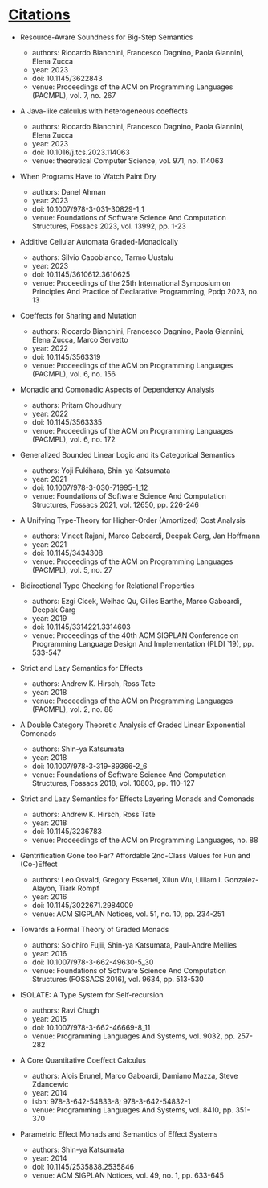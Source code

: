 # [Citations](#citations)

* Resource-Aware Soundness for Big-Step Semantics
  - authors: Riccardo Bianchini, Francesco Dagnino, Paola Giannini, Elena Zucca
  - year: 2023
  - doi: 10.1145/3622843
  - venue: Proceedings of the ACM on Programming Languages (PACMPL), vol. 7, no. 267

* A Java-like calculus with heterogeneous coeffects
  - authors: Riccardo Bianchini, Francesco Dagnino, Paola Giannini, Elena Zucca
  - year: 2023
  - doi: 10.1016/j.tcs.2023.114063
  - venue: theoretical Computer Science, vol. 971, no. 114063

* When Programs Have to Watch Paint Dry
  - authors: Danel Ahman
  - year: 2023
  - doi: 10.1007/978-3-031-30829-1\_1
  - venue: Foundations of Software Science And Computation Structures, Fossacs 2023, vol. 13992, pp. 1-23

* Additive Cellular Automata Graded-Monadically
  - authors: Silvio Capobianco, Tarmo Uustalu
  - year: 2023
  - doi: 10.1145/3610612.3610625
  - venue: Proceedings of the 25th International Symposium on Principles And Practice of Declarative Programming, Ppdp 2023, no. 13

* Coeffects for Sharing and Mutation
  - authors: Riccardo Bianchini, Francesco Dagnino, Paola Giannini, Elena Zucca, Marco Servetto
  - year: 2022
  - doi: 10.1145/3563319
  - venue: Proceedings of the ACM on Programming Languages (PACMPL), vol. 6, no. 156

* Monadic and Comonadic Aspects of Dependency Analysis
  - authors: Pritam Choudhury
  - year: 2022
  - doi: 10.1145/3563335
  - venue: Proceedings of the ACM on Programming Languages (PACMPL), vol. 6, no. 172

* Generalized Bounded Linear Logic and its Categorical Semantics
  - authors: Yoji Fukihara, Shin-ya Katsumata
  - year: 2021
  - doi: 10.1007/978-3-030-71995-1\_12
  - venue: Foundations of Software Science And Computation Structures, Fossacs 2021, vol. 12650, pp. 226-246

* A Unifying Type-Theory for Higher-Order (Amortized) Cost Analysis
  - authors: Vineet Rajani, Marco Gaboardi, Deepak Garg, Jan Hoffmann
  - year: 2021
  - doi: 10.1145/3434308
  - venue: Proceedings of the ACM on Programming Languages (PACMPL), vol. 5, no. 27

* Bidirectional Type Checking for Relational Properties
  - authors: Ezgi Cicek, Weihao Qu, Gilles Barthe, Marco Gaboardi, Deepak Garg
  - year: 2019
  - doi: 10.1145/3314221.3314603
  - venue: Proceedings of the 40th ACM SIGPLAN Conference on Programming Language Design And Implementation (PLDI `19), pp. 533-547

* Strict and Lazy Semantics for Effects
  - authors: Andrew K. Hirsch, Ross Tate
  - year: 2018
  - venue: Proceedings of the ACM on Programming Languages (PACMPL), vol. 2, no. 88

* A Double Category Theoretic Analysis of Graded Linear Exponential  Comonads
  - authors: Shin-ya Katsumata
  - year: 2018
  - doi: 10.1007/978-3-319-89366-2\_6
  - venue: Foundations of Software Science And Computation Structures, Fossacs 2018, vol. 10803, pp. 110-127

* Strict and Lazy Semantics for Effects Layering Monads and Comonads
  - authors: Andrew K. Hirsch, Ross Tate
  - year: 2018
  - doi: 10.1145/3236783
  - venue: Proceedings of the ACM on Programming Languages, no. 88

* Gentrification Gone too Far? Affordable 2nd-Class Values for Fun and  (Co-)Effect
  - authors: Leo Osvald, Gregory Essertel, Xilun Wu, Lilliam I. Gonzalez-Alayon, Tiark Rompf
  - year: 2016
  - doi: 10.1145/3022671.2984009
  - venue: ACM SIGPLAN Notices, vol. 51, no. 10, pp. 234-251

* Towards a Formal Theory of Graded Monads
  - authors: Soichiro Fujii, Shin-ya Katsumata, Paul-Andre Mellies
  - year: 2016
  - doi: 10.1007/978-3-662-49630-5\_30
  - venue: Foundations of Software Science And Computation Structures (FOSSACS
   2016), vol. 9634, pp. 513-530

* ISOLATE: A Type System for Self-recursion
  - authors: Ravi Chugh
  - year: 2015
  - doi: 10.1007/978-3-662-46669-8\_11
  - venue: Programming Languages And Systems, vol. 9032, pp. 257-282

* A Core Quantitative Coeffect Calculus
  - authors: Alois Brunel, Marco Gaboardi, Damiano Mazza, Steve Zdancewic
  - year: 2014
  - isbn: 978-3-642-54833-8; 978-3-642-54832-1
  - venue: Programming Languages And Systems, vol. 8410, pp. 351-370

* Parametric Effect Monads and Semantics of Effect Systems
  - authors: Shin-ya Katsumata
  - year: 2014
  - doi: 10.1145/2535838.2535846
  - venue: ACM SIGPLAN Notices, vol. 49, no. 1, pp. 633-645

